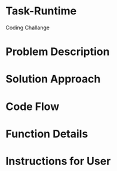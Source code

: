 # Task-Runtime
Coding Challange

# Problem Description

# Solution Approach

# Code Flow

# Function Details

# Instructions for User


